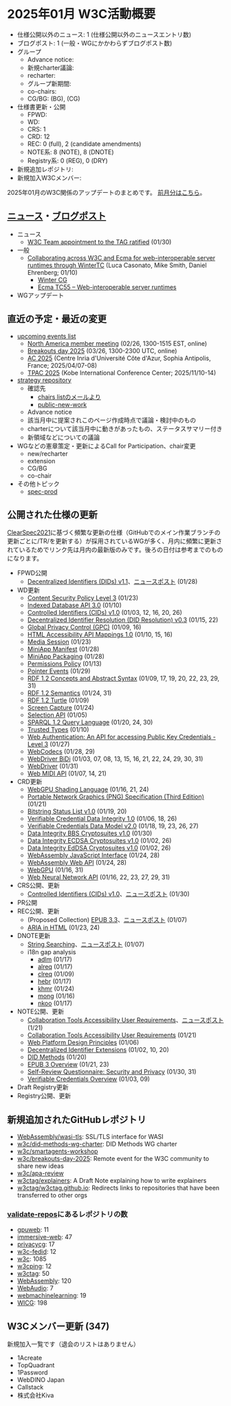 # 2025年01月 W3C活動概要

- 仕様公開以外のニュース: 1 (仕様公開以外のニュースエントリ数)
- ブログポスト: 1 (一般・WGにかかわらずブログポスト数)
- グループ
  - Advance notice: 
  - 新規charter議論: 
  - recharter: 
  - グループ新期間: 
  - co-chairs: 
  - CG/BG:  (BG), (CG)
- 仕様書更新・公開
  - FPWD: 
  - WD: 
  - CRS: 1
  - CRD: 12
  - REC: 0 (full), 2 (candidate amendments)
  - NOTE系: 8 (NOTE), 8 (DNOTE)
  - Registry系: 0 (REG), 0 (DRY)
- 新規追加レポジトリ: 
- 新規加入W3Cメンバー: 

2025年01月のW3C関係のアップデートのまとめです。
[前月分はこちら](202412.md)。

## [ニュース](https://www.w3.org/news/)・[ブログポスト](https://www.w3.org/blog/)

* ニュース
  * [W3C Team appointment to the TAG ratified](https://www.w3.org/news/2025/w3c-team-appointment-to-the-tag-ratified/) (01/30)
* 一般
  * [Collaborating across W3C and Ecma for web-interoperable server runtimes through WinterTC](https://www.w3.org/blog/2025/collaborating-across-w3c-and-ecma-for-web-interoperable-server-runtimes-through-wintertc/) (Luca Casonato, Mike Smith, Daniel Ehrenberg; 01/10)
    * [Winter CG](https://www.w3.org/community/wintercg/)
    * [Ecma TC55 – Web-interoperable server runtimes](https://ecma-international.org/technical-committees/tc55/)
* WGアップデート

## 直近の予定・最近の変更

* [upcoming events list](https://www.w3.org/participate/eventscal.html)
  * [North America member meeting](https://www.w3.org/events/happenings/2025/north-america-member-meeting/) (02/26, 1300-1515 EST, online)
  * [Breakouts day 2025](https://www.w3.org/events/happenings/2025/breakouts-day-2025/) (03/26, 1300-2300 UTC, online)
  * [AC 2025](https://www.w3.org/events/ac/2025/ac-2025/) (Centre Inria d'Université Côte d'Azur, Sophia Antipolis, France; 2025/04/07-08)
  * [TPAC 2025](https://www.w3.org/events/tpac/2025/tpac-2025/) (Kobe International Conference Center; 2025/11/10-14)
* [strategy repository](https://github.com/w3c/strategy/issues)
  * 確認先
    * [chairs listのメールより](https://lists.w3.org/Archives/Member/chairs/)
    * [public-new-work](https://lists.w3.org/Archives/Public/public-new-work/)
  * Advance notice
  * 該当月中に提案されこのページ作成時点で議論・検討中のもの
  * charterについて該当月中に動きがあったもの、ステータスサマリー付き
  * 新領域などについての議論
* WGなどの憲章策定・更新によるCall for Participation、chair変更
  * new/recharter
  * extension
  * CG/BG
  * co-chair
* その他トピック
  * [spec-prod](https://lists.w3.org/Archives/Public/spec-prod/)

## 公開された仕様の更新

[ClearSpec2021](https://github.com/w3c/tr-pages/blob/main/clearspec2021.md)に基づく頻繁な更新の仕様（GitHubでのメイン作業ブランチの更新ごとに/TR/を更新する）が採用されているWGが多く、月内に頻繁に更新されているためでリンク先は月内の最新版のみです。後ろの日付は参考までのものになります。

* FPWD公開
  * [Decentralized Identifiers (DIDs) v1.1](https://www.w3.org/TR/2025/WD-did-1.1-20250128/)、[ニュースポスト](https://www.w3.org/news/2025/first-public-working-draft-decentralized-identifiers-dids-v1-1/) (01/28)
* WD更新
  * [Content Security Policy Level 3](https://www.w3.org/TR/2025/WD-CSP3-20250123/) (01/23)
  * [Indexed Database API 3.0](https://www.w3.org/TR/2025/WD-IndexedDB-3-20250110/) (01/10)
  * [Controlled Identifiers (CIDs) v1.0](https://www.w3.org/TR/2025/WD-controller-document-20250126/) (01/03, 12, 16, 20, 26)
  * [Decentralized Identifier Resolution (DID Resolution) v0.3](https://www.w3.org/TR/2025/WD-did-resolution-20250122/) (01/15, 22)
  * [Global Privacy Control (GPC)](https://www.w3.org/TR/2025/WD-gpc-20250116/) (01/09, 16)
  * [HTML Accessibility API Mappings 1.0](https://www.w3.org/TR/2025/WD-html-aam-1.0-20250116/) (01/10, 15, 16)
  * [Media Session](https://www.w3.org/TR/2025/WD-mediasession-20250123/) (01/23)
  * [MiniApp Manifest](https://www.w3.org/TR/2025/WD-miniapp-manifest-20250128/) (01/28)
  * [MiniApp Packaging](https://www.w3.org/TR/2025/WD-miniapp-packaging-20250128/) (01/28)
  * [Permissions Policy](https://www.w3.org/TR/2025/WD-permissions-policy-1-20250113/) (01/13)
  * [Pointer Events](https://www.w3.org/TR/2025/WD-pointerevents4-20250129/) (01/29)
  * [RDF 1.2 Concepts and Abstract Syntax](https://www.w3.org/TR/2025/WD-rdf12-concepts-20250131/) (01/09, 17, 19, 20, 22, 23, 29, 31)
  * [RDF 1.2 Semantics](https://www.w3.org/TR/2025/WD-rdf12-semantics-20250131/) (01/24, 31)
  * [RDF 1.2 Turtle](https://www.w3.org/TR/2025/WD-rdf12-turtle-20250109/) (01/09)
  * [Screen Capture](https://www.w3.org/TR/2025/WD-screen-capture-20250124/) (01/24)
  * [Selection API](https://www.w3.org/TR/2025/WD-selection-api-20250105/) (01/05)
  * [SPARQL 1.2 Query Language](https://www.w3.org/TR/2025/WD-sparql12-query-20250130/) (01/20, 24, 30)
  * [Trusted Types](https://www.w3.org/TR/2025/WD-trusted-types-20250110/) (01/10)
  * [Web Authentication: An API for accessing Public Key Credentials - Level 3](https://www.w3.org/TR/2025/WD-webauthn-3-20250127/) (01/27)
  * [WebCodecs](https://www.w3.org/TR/2025/WD-webcodecs-20250129/) (01/28, 29)
  * [WebDriver BiDi](https://www.w3.org/TR/2025/WD-webdriver-bidi-20250131/) (01/03, 07, 08, 13, 15, 16, 21, 22, 24, 29, 30, 31)
  * [WebDriver](https://www.w3.org/TR/2025/WD-webdriver2-20250131/) (01/31)
  * [Web MIDI API](https://www.w3.org/TR/2025/WD-webmidi-20250121/) (01/07, 14, 21)
* CRD更新
  * [WebGPU Shading Language](https://www.w3.org/TR/2025/CRD-WGSL-20250124/) (01/16, 21, 24)
  * [Portable Network Graphics (PNG) Specification (Third Edition)](https://www.w3.org/TR/2025/CRD-png-3-20250121/) (01/21)
  * [Bitstring Status List v1.0](https://www.w3.org/TR/2025/CRD-vc-bitstring-status-list-20250120/) (01/19, 20)
  * [Verifiable Credential Data Integrity 1.0](https://www.w3.org/TR/2025/CRD-vc-data-integrity-20250126/) (01/06, 18, 26)
  * [Verifiable Credentials Data Model v2.0](https://www.w3.org/TR/2025/CRD-vc-data-model-2.0-20250127/) (01/18, 19, 23, 26, 27)
  * [Data Integrity BBS Cryptosuites v1.0](https://www.w3.org/TR/2025/CRD-vc-di-bbs-20250130/) (01/30)
  * [Data Integrity ECDSA Cryptosuites v1.0](https://www.w3.org/TR/2025/CRD-vc-di-ecdsa-20250126/) (01/02, 26)
  * [Data Integrity EdDSA Cryptosuites v1.0](https://www.w3.org/TR/2025/CRD-vc-di-eddsa-20250126/) (01/02, 26)
  * [WebAssembly JavaScript Interface](https://www.w3.org/TR/2025/CRD-wasm-js-api-2-20250128/) (01/24, 28)
  * [WebAssembly Web API](https://www.w3.org/TR/2025/CRD-wasm-web-api-2-20250128/) (01/24, 28)
  * [WebGPU](https://www.w3.org/TR/2025/CRD-webgpu-20250131/) (01/16, 31)
  * [Web Neural Network API](https://www.w3.org/TR/2025/CRD-webnn-20250131/) (01/16, 22, 23, 27, 29, 31)
* CRS公開、更新
  * [Controlled Identifiers (CIDs) v1.0](https://www.w3.org/TR/2025/CR-cid-1.0-20250130/)、[ニュースポスト](https://www.w3.org/news/2025/w3c-invites-implementations-of-controlled-identifiers-cids-v1-0/) (01/30)
* PR公開
* REC公開、更新
  * (Proposed Collection) [EPUB 3.3](https://www.w3.org/TR/2025/REC-epub-33-20250107/)、[ニュースポスト](https://www.w3.org/news/2025/last-call-for-review-of-proposed-corrections-to-epub-3-3/) (01/07)
  * [ARIA in HTML](https://www.w3.org/TR/2025/REC-html-aria-20250124/) (01/23, 24)
* DNOTE更新
  * [String Searching](https://www.w3.org/TR/2025/DNOTE-string-search-20250107/)、[ニュースポスト](https://www.w3.org/news/2025/draft-note-string-searching/) (01/07)
  * i18n gap analysis
    * [adlm](https://www.w3.org/TR/2025/DNOTE-adlm-gap-20250117/) (01/17)
    * [alreq](https://www.w3.org/TR/2025/DNOTE-alreq-gap-20250117/) (01/17)
    * [clreq](https://www.w3.org/TR/2025/DNOTE-clreq-gap-20250109/) (01/09)
    * [hebr](https://www.w3.org/TR/2025/DNOTE-hebr-gap-20250117/) (01/17)
    * [khmr](https://www.w3.org/TR/2025/DNOTE-khmr-gap-20250124/) (01/24)
    * [mong](https://www.w3.org/TR/2025/DNOTE-mong-lreq-20250116/) (01/16)
    * [nkoo](https://www.w3.org/TR/2025/DNOTE-nkoo-gap-20250117/) (01/17)
* NOTE公開、更新
  * [Collaboration Tools Accessibility User Requirements](https://www.w3.org/TR/2025/NOTE-ctaur-20250121/)、[ニュースポスト](https://www.w3.org/news/2025/collaboration-tools-accessibility-user-requirements-published-as-w3c-group-note/) (1/21)
  * [Collaboration Tools Accessibility User Requirements](https://www.w3.org/TR/2025/NOTE-ctaur-20250121/) (01/21)
  * [Web Platform Design Principles](https://www.w3.org/TR/2025/NOTE-design-principles-20250106/) (01/06)
  * [Decentralized Identifier Extensions](https://www.w3.org/TR/2025/NOTE-did-extensions-20250120/) (01/02, 10, 20)
  * [DID Methods](https://www.w3.org/TR/2025/NOTE-did-extensions-methods-20250120/) (01/20)
  * [EPUB 3 Overview](https://www.w3.org/TR/2025/NOTE-epub-overview-33-20250123/) (01/21, 23)
  * [Self-Review Questionnaire: Security and Privacy](https://www.w3.org/TR/2025/NOTE-security-privacy-questionnaire-20250131/) (01/30, 31)
  * [Verifiable Credentials Overview](https://www.w3.org/TR/2025/NOTE-vc-overview-20250109/) (01/03, 09)
* Draft Registry更新
* Registry公開、更新

## 新規追加されたGitHubレポジトリ

* [WebAssembly/wasi-tls](https://github.com/WebAssembly/wasi-tls): SSL/TLS interface for WASI
* [w3c/did-methods-wg-charter](https://github.com/w3c/did-methods-wg-charter): DID Methods WG charter
* [w3c/smartagents-workshop](https://github.com/w3c/smartagents-workshop)
* [w3c/breakouts-day-2025](https://github.com/w3c/breakouts-day-2025):  Remote event for the W3C community to share new ideas 
* [w3c/apa-review](https://github.com/w3c/apa-review)
* [w3ctag/explainers](https://github.com/w3ctag/explainers): A Draft Note explaining how to write explainers
* [w3ctag/w3ctag.github.io](https://github.com/w3ctag/w3ctag.github.io): Redirects links to repositories that have been transferred to other orgs

### [validate-repos](https://w3c.github.io/validate-repos/)にあるレポジトリの数

* [gpuweb](https://github.com/gpuweb): 11
* [immersive-web](https://github.com/immersive-web): 47
* [privacycg](https://github.com/privacycg): 17
* [w3c-fedid](https://github.com/w3c-fedid): 12
* [w3c](https://github.com/w3c): 1085
* [w3cping](https://github.com/w3cping): 12
* [w3ctag](https://github.com/w3ctag): 50
* [WebAssembly](https://github.com/WebAssembly): 120
* [WebAudio](https://github.com/WebAudio): 7
* [webmachinelearning](https://github.com/webmachinelearning): 19
* [WICG](https://github.com/WICG): 198

## W3Cメンバー更新 (347)

新規加入一覧です（退会のリストはありません）

* 1Acreate
* TopQuadrant
* 1Password
* WebDINO Japan
* Callstack
* 株式会社Kiva